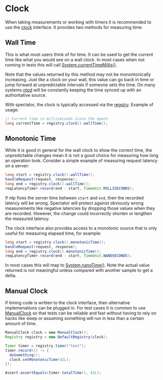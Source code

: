 # Clock

When taking measurements or working with timers it is recommended to use the
[clock](http://netflix.github.io/spectator/en/latest/javadoc/spectator-api/com/netflix/spectator/api/Clock.html)
interface. It provides two methods for measuring time:

## Wall Time

This is what most users think of for time. It can be used to get the current
time like what you would see on a wall clock. In most cases when not running
in tests this will call [System.currentTimeMillis()](https://docs.oracle.com/javase/8/docs/api/java/lang/System.html#currentTimeMillis--).

Note that the values returned by this method may not be monontonically increasing.
Just like a clock on your wall, this value can go back in time or jump forward
at unpredictable intervals if someone sets the time. On many systems
[ntpd](https://en.wikipedia.org/wiki/Ntpd) will be constantly keeping the time
synced up with an authoritative source.

With spectator, the clock is typically accessed via the [regstry](registry.md).
Example of usage:

```java
// Current time in milliseconds since the epoch
long currentTime = registry.clock().wallTime();
```

## Monotonic Time

While it is good in general for the wall clock to show the correct time, the
unpredictable changes mean it is not a good choice for measuring how long an
operation took. Consider a simple example of measuring request latency on a
server:

```java
long start = registry.clock().wallTime();
handleRequest(request, response);
long end = registry.clock().wallTime();
reqLatencyTimer.record(end - start, TimeUnit.MILLISECONDS);
```

If ntp fixes the server time between `start` and `end`, then the recorded
latency will be wrong. Spectator will protect against obviously wrong
measurements like negative latencies by dropping those values when they are
recorded. However, the change could incorrectly shorten or lengthen the
measured latency.

The clock interface also provides access to a monotonic source that is
only useful for measuring elapsed time, for example:

```java
long start = registry.clock().monotonicTime();
handleRequest(request, response);
long end = registry.clock().monotonicTime();
reqLatencyTimer.record(end - start, TimeUnit.NANOSECONDS);
```

In most cases this will map to
[System.nanoTime()](https://docs.oracle.com/javase/8/docs/api/java/lang/System.html#nanoTime--).
Note the actual value returned is not meaningful unless compared with
another sample to get a delta.

## Manual Clock

If timing code is written to the clock interface, then alternative implemenations
can be plugged in. For test cases it is common to use
[ManualClock](http://netflix.github.io/spectator/en/latest/javadoc/spectator-api/com/netflix/spectator/api/ManualClock.html)
so that tests can be reliable and fast without having to rely on hacks like sleep or
assuming something will run in less than a certain amount of time. 

```java
ManualClock clock = new ManualClock();
Registry registry = new DefaultRegistry(clock);

Timer timer = registry.timer("test");
timer.record(() -> {
  doSomething();
  clock.setMonotonicTime(42L);
});

Assert.assertEquals(timer.totalTime(), 42L);
```
